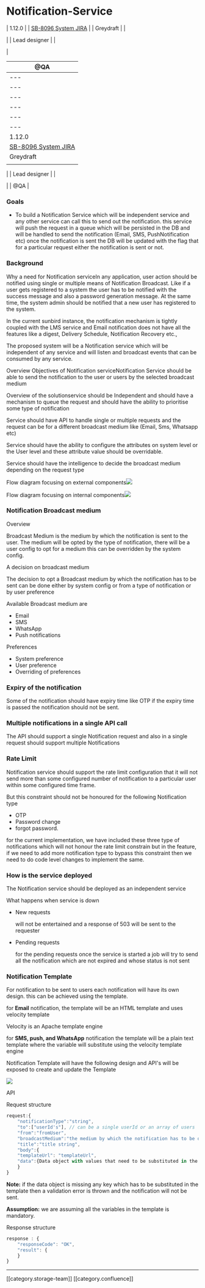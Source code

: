 # Notification-Service

\| 1.12.0 | | [SB-8096 System JIRA](https://browse/SB-8096) | | Greydraft | |

\| | Lead designer | |  &#x20;

|

| @QA                                           |
| --------------------------------------------- |
| ---                                           |
| ---                                           |
| ---                                           |
| ---                                           |
| ---                                           |
| ---                                           |
| 1.12.0                                        |
| [SB-8096 System JIRA](https://browse/SB-8096) |
| Greydraft                                     |
|                                               |

\| | Lead designer | |  &#x20;

\| | @QA |

### Goals

* To build a Notification Service which will be independent service and any other service can call this to send out the notification. this service will push the request in a queue which will be persisted in the DB and will be handled to send the notification (Email, SMS, PushNotification etc) once the notification is sent the DB will be updated with the flag that for a particular request either the notification is sent or not.&#x20;

### Background

Why a need for Notification serviceIn any application, user action should be notified using single or multiple means of Notification Broadcast. Like if a user gets registered to a system the user has to be notified with the success message and also a password generation message. At the same time, the system admin should be notified that a new user has registered to the system.

In the current sunbird instance, the notification mechanism is tightly coupled with the LMS service and Email notification does not have all the features like a digest, Delivery Schedule, Notification Recovery etc.,

The proposed system will be a Notification service which will be independent of any service and will listen and broadcast events that can be consumed by any service.

Overview Objectives of Notification serviceNotification Service should be able to send the notification to the user or users by the selected broadcast medium

Overview of the solutionservice should be Independent and should have a mechanism to queue the request and should have the ability to prioritise some type of notification

Service should have API to handle single or multiple requests and the request can be for a different broadcast medium like (Email, Sms, Whatsapp etc)

Service should have the ability to configure the attributes on system level or the User level and these attribute value should be overridable.

Service should have the intelligence to decide the broadcast medium depending on the request type

Flow diagram focusing on external components![](../../../../.gitbook/assets/Page\_1\_1.png)

Flow diagram focusing on internal components![](../../../../.gitbook/assets/Page\_1\_2.png)&#x20;

### Notification Broadcast medium

Overview

Broadcast Medium is the medium by which the notification is sent to the user. The medium will be opted by the type of notification, there will be a user config to opt for a medium this can be overridden by the system config.

A decision on broadcast medium

The decision to opt a Broadcast medium by which the notification has to be sent can be done either by system config or from a type of notification or by user preference

Available Broadcast medium are

* Email
* SMS
* WhatsApp
* Push notifications

Preferences

* System preference
* User preference
* Overriding of preferences

### Expiry of the notification

Some of the notification should have expiry time like OTP if the expiry time is passed the notification should not be sent.

### Multiple notifications in a single API call

The API should support a single Notification request and also in a single request should support multiple Notifications

### Rate Limit&#x20;

Notification service should support the rate limit configuration that it will not send more than some configured number of notification to a particular user within some configured time frame.

But this constraint should not be honoured for the following Notification type

* OTP
* Password change
* forgot password.

for the current implementation, we have included these three type of notifications which will not honour the rate limit constrain but in the feature, if we need to add more notification type to bypass this constraint then we need to do code level changes to implement the same.

### How is the service deployed

The Notification service should be deployed as an independent service&#x20;

What happens when service is down

*   New requests

    will not be entertained and a response of 503 will be sent to the requester
*   Pending requests

    for the pending requests once the service is started a job will try to send all the notification which are not expired and whose status is not sent

### Notification Template

For notification to be sent to users each notification will have its own design. this can be achieved using the template.

for **Email** notification, the template will be an HTML template and uses velocity template&#x20;

Velocity is an Apache template engine

for **SMS, push, and WhatsApp**  notification the template will be a plain text template where the variable will substitute using the velocity template engine

Notification Template will have the following design and API's will be exposed to create and update the Template

![](../../../../.gitbook/assets/Page\_1\_9.png)

API

Request structure

```js
request:{
	"notificationType":"string",
	"to":["userId's"], // can be a single userId or an array of users
	"from":"fromUser",
	"broadcastMedium":"the medium by which the notification has to be distributed",
	"title":"title string",
	"body":{
	"templateUrl": "templateUrl",
	"data":{Data object with values that need to be substituted in the template}
	}
}
```

**Note:** if the data object is missing any key which has to be substituted in the template then a validation error is thrown and the notification will not be sent.

**Assumption:** we are assuming all the variables in the template is mandatory.

Response structure&#x20;

```js
response : {
	"responseCode": "OK",
	"result": {
	}
}
```

***

\[\[category.storage-team]] \[\[category.confluence]]
